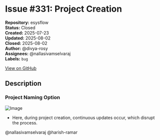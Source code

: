 # Issue #331: Project Creation

**Repository:** esysflow  
**Status:** Closed  
**Created:** 2025-07-23  
**Updated:** 2025-08-02  
**Closed:** 2025-08-02  
**Author:** @divya-rosy  
**Assignees:** @nallasivamselvaraj  
**Labels:** `bug`  

[View on GitHub](https://github.com/Simtestlab/esysflow/issues/331)

## Description

### Project Naming Option

![Image](https://github.com/user-attachments/assets/f319fe33-cbfe-44ed-8ffd-b4a2d46c84e7)

- Here, during project creation, continuous updates occur, which disrupt the process.

@nallasivamselvaraj @harish-ramar 